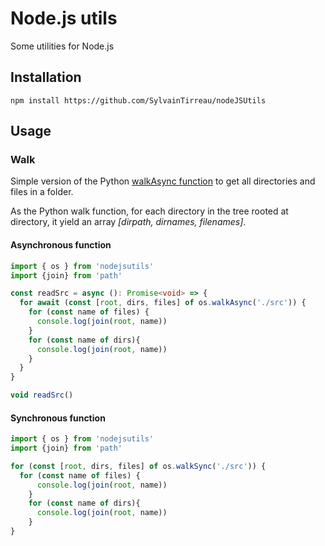 # Node.js utils

Some utilities for Node.js

## Installation

`npm install https://github.com/SylvainTirreau/nodeJSUtils `



## Usage

### Walk
Simple version of the Python [walkAsync function](https://docs.python.org/3/library/os.html) to get all directories and files in a folder.

As the Python walk function, for each directory in the tree rooted at directory, it yield an array *[dirpath, dirnames, filenames]*.

#### Asynchronous function

```typescript
import { os } from 'nodejsutils'
import {join} from 'path'

const readSrc = async (): Promise<void> => {
  for await (const [root, dirs, files] of os.walkAsync('./src')) {
    for (const name of files) {
      console.log(join(root, name))
    }
    for (const name of dirs){
      console.log(join(root, name))
    }
  }
}

void readSrc()
```

#### Synchronous function

```typescript
import { os } from 'nodejsutils'
import {join} from 'path'

for (const [root, dirs, files] of os.walkSync('./src')) {
  for (const name of files) {
      console.log(join(root, name))
    }
    for (const name of dirs){
      console.log(join(root, name))
    }
}
```
